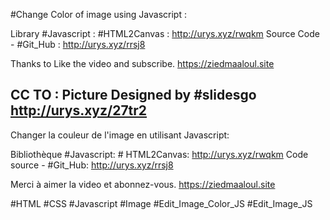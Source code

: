 #Change Color of image using Javascript :

Library #Javascript : #HTML2Canvas : http://urys.xyz/rwqkm
Source Code - #Git_Hub : http://urys.xyz/rrsj8

Thanks to Like  the video and subscribe.
https://ziedmaaloul.site

CC TO : Picture Designed by #slidesgo http://urys.xyz/27tr2
----------------------------------------
Changer la couleur de l'image en utilisant Javascript:

Bibliothèque #Javascript: # HTML2Canvas: http://urys.xyz/rwqkm
Code source - #Git_Hub: http://urys.xyz/rrsj8

Merci à aimer la video et abonnez-vous.
https://ziedmaaloul.site

#HTML #CSS #Javascript #Image #Edit_Image_Color_JS #Edit_Image_JS